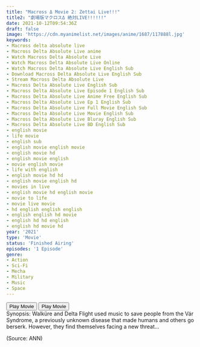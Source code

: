 ```yaml
---
title: "Macross Δ Movie 2: Zettai Live!!!"
title2: "劇場版マクロスΔ 絶対LIVE!!!!!!"
date: 2021-10-12T09:54:36Z
draft: false
image: 'https://cdn.myanimelist.net/images/anime/1687/117888l.jpg'
keywords:
- Macross delta absolute live
- Macross Delta Absolute Live anime
- Watch Macross Delta Absolute Live
- Watch Macross Delta Absolute Live Online
- Watch Macross Delta Absolute Live English Sub
- Download Macross Delta Absolute Live English Sub
- Stream Macross Delta Absolute Live
- Macross Delta Absolute Live English Sub
- Macross Delta Absolute Live Episode 1 English Sub
- Macross Delta Absolute Live Anime Free English Sub
- Macross Delta Absolute Live Ep 1 English Sub
- Macross Delta Absolute Live Full Movie English Sub
- Macross Delta Absolute Live Movie English Sub
- Macross Delta Absolute Live Bluray English Sub
- Macross Delta Absolute Live BD English Sub
- english movie
- life movie
- english sub
- english movie english movie
- english movie hd
- english movie english
- movie english movie
- life with english
- english movie hd hd
- english movie english hd
- movies in live
- english movie hd english movie
- movie to life
- movie live movie
- hd english english english
- english english hd movie
- english hd hd english
- english hd movie hd
year: '2021'
type: 'Movie'
status: 'Finished Airing'
episodes: '1 Episode'
genre:
- Action
- Sci-Fi
- Mecha
- Military
- Music
- Space
---
```


<div class="d-g gg-5">
<button onclick="window.open('?kwf=anime/MacrossDeltaAbsoluteLive/Macross Delta The Movie Absolute Live','_blank')">Play Movie</button>
<button onclick="window.open('?gog=macross-d-movie-2-zettai-live-episode-1','_blank')">Play Movie</button>
</div>
<div class="bc-1 p-5 d-g gg-5">Synopsis: Walküre and Delta Flight used music to save people from the Vár Syndrome, a previously unknown disease that made humans and others go berserk. However, they find themselves facing a new threat…

(Source: ANN)
</div>